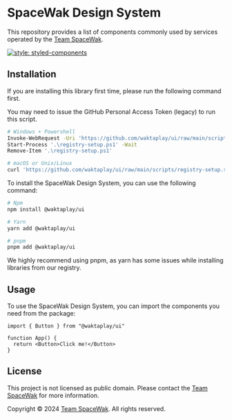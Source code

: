 # SpaceWak Design System

This repository provides a list of components commonly used by services operated by the [Team SpaceWak](https://spacewak.net).

[![style: styled-components](https://img.shields.io/badge/style-%F0%9F%92%85%20styled--components-orange.svg?colorB=daa357&colorA=db748e)](https://github.com/styled-components/styled-components)

## Installation
If you are installing this library first time, please run the following command first.

You may need to issue the GitHub Personal Access Token (legacy) to run this script.

```bash
# Windows + Powershell
Invoke-WebRequest -Uri 'https://github.com/waktaplay/ui/raw/main/scripts/registry-setup.ps1' -OutFile '.\registry-setup.ps1'
Start-Process '.\registry-setup.ps1' -Wait
Remove-Item '.\registry-setup.ps1'

# macOS or Unix/Linux
curl 'https://github.com/waktaplay/ui/raw/main/scripts/registry-setup.sh' | bash
```

To install the SpaceWak Design System, you can use the following command:

```bash
# Npm
npm install @waktaplay/ui

# Yarn
yarn add @waktaplay/ui

# pnpm
pnpm add @waktaplay/ui
```

We highly recommend using pnpm, as yarn has some issues while installing libraries from our registry.

## Usage

To use the SpaceWak Design System, you can import the components you need from the package:

```tsx
import { Button } from "@waktaplay/ui"

function App() {
  return <Button>Click me!</Button>
}
```

## License

This project is not licensed as public domain. Please contact the [Team SpaceWak](mailto:contact@spacewak.net) for more information.

Copyright © 2024 [Team SpaceWak](https://spacewak.net). All rights reserved.
